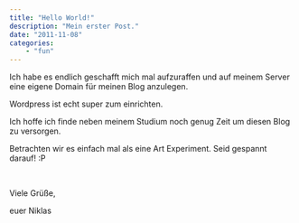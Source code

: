 ```yaml
---
title: "Hello World!"
description: "Mein erster Post."
date: "2011-11-08"
categories:
    - "fun"
---
```


Ich habe es endlich geschafft mich mal aufzuraffen und auf meinem Server
eine eigene Domain für meinen Blog anzulegen.

Wordpress ist echt super zum einrichten.

Ich hoffe ich finde neben meinem Studium noch genug Zeit um diesen Blog
zu versorgen.

Betrachten wir es einfach mal als eine Art Experiment. Seid gespannt
darauf! :P

 

Viele Grüße,

euer Niklas
